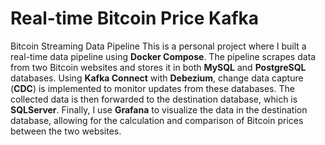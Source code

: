 # Real-time Bitcoin Price Kafka
Bitcoin Streaming Data Pipeline
This is a personal project where I built a real-time data pipeline using **Docker Compose**. The pipeline scrapes data from two Bitcoin websites and stores it in both **MySQL** and **PostgreSQL** databases. Using **Kafka Connect** with **Debezium**, change data capture (**CDC**) is implemented to monitor updates from these databases. The collected data is then forwarded to the destination database, which is **SQLServer**. Finally, I use **Grafana** to visualize the data in the destination database, allowing for the calculation and comparison of Bitcoin prices between the two websites.
